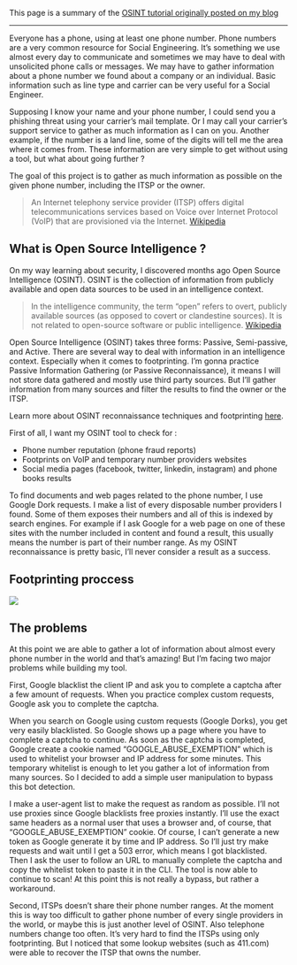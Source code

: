 This page is a summary of the [OSINT tutorial originally posted on my blog](https://medium.com/@SundownDEV/phone-number-scanning-osint-recon-tool-6ad8f0cac27b)

----

Everyone has a phone, using at least one phone number. Phone numbers are a very common resource for Social Engineering. It’s something we use almost every day to communicate and sometimes we may have to deal with unsolicited phone calls or messages. We may have to gather information about a phone number we found about a company or an individual. Basic information such as line type and carrier can be very useful for a Social Engineer.

Supposing I know your name and your phone number, I could send you a phishing threat using your carrier’s mail template. Or I may call your carrier’s support service to gather as much information as I can on you. Another example, if the number is a land line, some of the digits will tell me the area where it comes from. These information are very simple to get without using a tool, but what about going further ?

The goal of this project is to gather as much information as possible on the given phone number, including the ITSP or the owner.

>An Internet telephony service provider (ITSP) offers digital telecommunications services based on Voice over Internet Protocol (VoIP) that are provisioned via the Internet. [Wikipedia](https://en.wikipedia.org/wiki/Internet_telephony_service_provider)

## What is Open Source Intelligence ?

On my way learning about security, I discovered months ago Open Source Intelligence (OSINT). OSINT is the collection of information from publicly available and open data sources to be used in an intelligence context.

>In the intelligence community, the term “open” refers to overt, publicly available sources (as opposed to covert or clandestine sources). It is not related to open-source software or public intelligence. [Wikipedia](https://en.wikipedia.org/wiki/Open-source_intelligence)

Open Source Intelligence (OSINT) takes three forms: Passive, Semi-passive, and Active. There are several way to deal with information in an intelligence context. Especially when it comes to footprinting. I’m gonna practice Passive Information Gathering (or Passive Reconnaissance), it means I will not store data gathered and mostly use third party sources. But I’ll gather information from many sources and filter the results to find the owner or the ITSP.

Learn more about OSINT reconnaissance techniques and footprinting [here](http://www.pentest-standard.org/index.php/Intelligence_Gathering).

First of all, I want my OSINT tool to check for :

- Phone number reputation (phone fraud reports)
- Footprints on VoIP and temporary number providers websites
- Social media pages (facebook, twitter, linkedin, instagram) and phone books results

To find documents and web pages related to the phone number, I use Google Dork requests. I make a list of every disposable number providers I found. Some of them exposes their numbers and all of this is indexed by search engines. For example if I ask Google for a web page on one of these sites with the number included in content and found a result, this usually means the number is part of their number range. As my OSINT reconnaissance is pretty basic, I’ll never consider a result as a success.

## Footprinting proccess

![](https://i.imgur.com/bWx79dy.png)

## The problems

At this point we are able to gather a lot of information about almost every phone number in the world and that’s amazing! But I’m facing two major problems while building my tool.

First, Google blacklist the client IP and ask you to complete a captcha after a few amount of requests. When you practice complex custom requests, Google ask you to complete the captcha.

When you search on Google using custom requests (Google Dorks), you get very easily blacklisted. So Google shows up a page where you have to complete a captcha to continue. As soon as the captcha is completed, Google create a cookie named “GOOGLE_ABUSE_EXEMPTION” which is used to whitelist your browser and IP address for some minutes. This temporary whitelist is enough to let you gather a lot of information from many sources. So I decided to add a simple user manipulation to bypass this bot detection.

I make a user-agent list to make the request as random as possible. I’ll not use proxies since Google blacklists free proxies instantly. I’ll use the exact same headers as a normal user that uses a browser and, of course, that “GOOGLE_ABUSE_EXEMPTION” cookie. Of course, I can’t generate a new token as Google generate it by time and IP address. So I’ll just try make requests and wait until I get a 503 error, which means I got blacklisted. Then I ask the user to follow an URL to manually complete the captcha and copy the whitelist token to paste it in the CLI. The tool is now able to continue to scan! At this point this is not really a bypass, but rather a workaround.

Second, ITSPs doesn’t share their phone number ranges. At the moment this is way too difficult to gather phone number of every single providers in the world, or maybe this is just another level of OSINT. Also telephone numbers change too often. It’s very hard to find the ITSPs using only footprinting. But I noticed that some lookup websites (such as 411.com) were able to recover the ITSP that owns the number.